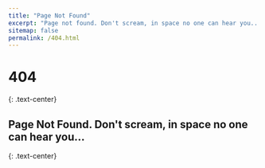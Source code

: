 ```yaml
---
title: "Page Not Found"
excerpt: "Page not found. Don't scream, in space no one can hear you..."
sitemap: false
permalink: /404.html
---
```


# 404
{: .text-center}

## Page Not Found. Don't scream, in space no one can hear you...
{: .text-center}
